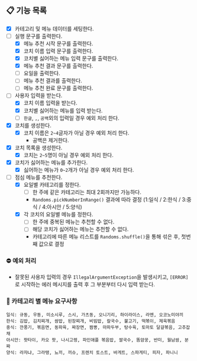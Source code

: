 ## 📋 기능 목록

- [x] 카테고리 및 메뉴 데이터를 세팅한다.
- [ ] 실행 문구를 출력한다.
    - [x] 메뉴 추천 시작 문구를 출력한다.
    - [x] 코치 이름 입력 문구를 출력한다.
    - [x] 코치별 싫어하는 메뉴 입력 문구를 출력한다.
    - [x] 메뉴 추천 결과 문구를 출력한다.
    - [ ] 요일을 출력한다.
    - [ ] 메뉴 추천 결과를 출력한다.
    - [ ] 메뉴 추천 완료 문구를 출력한다.
- [ ] 사용자 입력을 받는다.
    - [x] 코치 이름 입력을 받는다.
    - [x] 코치별 싫어하는 메뉴를 입력 받는다.
    - [ ] `한글`, `,`, `공백`외의 입력일 경우 예외 처리 한다.
- [x] 코치를 생성한다.
    - [x] 코치 이름은 `2~4`글자가 아닐 경우 예외 처리 한다.
        - 공백은 제거한다.
- [x] 코치 목록을 생성한다.
    - [x] 코치는 `2~5`명이 아닐 경우 예외 처리 한다.
- [x] 코치가 싫어하는 메뉴를 추가한다.
    - [x] 싫어하는 메뉴가 `0~2`개가 아닐 경우 예외 처리 한다.
- [ ] 점심 메뉴를 추천한다.
    - [x] 요일별 카테고리를 정한다.
        - [ ] 한 주에 같은 카테고리는 최대 2회까지만 가능하다.
        - `Randoms.pickNumberInRange()` 결과에 따라 결정 (1:일식 / 2:한식 / 3:중식 / 4:아시안 / 5:양식)
    - [x] 각 코치의 요일별 메뉴를 정한다.
        - [ ] 한 주에 중복된 메뉴는 추천할 수 없다.
        - [ ] 해당 코치가 싫어하는 메뉴는 추천할 수 없다.
        - 카테고리에 따른 메뉴 리스트를 `Randoms.shuffle()`을 통해 섞은 후, 첫번 째 값으로 결정

### ⛔️ 예외 처리

- 잘못된 사용자 입력의 경우 `IllegalArgumentException`을 발생시키고, `[ERROR]`로 시작하는 에러 메시지를 출력 후 그 부분부터 다시 입력 받는다.

### 🍴 카테고리 별 메뉴 요구사항

```text
일식: 규동, 우동, 미소시루, 스시, 가츠동, 오니기리, 하이라이스, 라멘, 오코노미야끼
한식: 김밥, 김치찌개, 쌈밥, 된장찌개, 비빔밥, 칼국수, 불고기, 떡볶이, 제육볶음
중식: 깐풍기, 볶음면, 동파육, 짜장면, 짬뽕, 마파두부, 탕수육, 토마토 달걀볶음, 고추잡채
아시안: 팟타이, 카오 팟, 나시고렝, 파인애플 볶음밥, 쌀국수, 똠얌꿍, 반미, 월남쌈, 분짜
양식: 라자냐, 그라탱, 뇨끼, 끼슈, 프렌치 토스트, 바게트, 스파게티, 피자, 파니니
```
